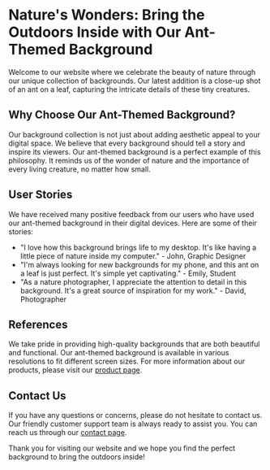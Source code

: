 <!--font:Lato-->

# Nature's Wonders: Bring the Outdoors Inside with Our Ant-Themed Background

Welcome to our website where we celebrate the beauty of nature through our unique collection of backgrounds. Our latest addition is a close-up shot of an ant on a leaf, capturing the intricate details of these tiny creatures.

## Why Choose Our Ant-Themed Background?

Our background collection is not just about adding aesthetic appeal to your digital space. We believe that every background should tell a story and inspire its viewers. Our ant-themed background is a perfect example of this philosophy. It reminds us of the wonder of nature and the importance of every living creature, no matter how small.

## User Stories

We have received many positive feedback from our users who have used our ant-themed background in their digital devices. Here are some of their stories:

- "I love how this background brings life to my desktop. It's like having a little piece of nature inside my computer." - John, Graphic Designer
- "I'm always looking for new backgrounds for my phone, and this ant on a leaf is just perfect. It's simple yet captivating." - Emily, Student
- "As a nature photographer, I appreciate the attention to detail in this background. It's a great source of inspiration for my work." - David, Photographer

## References

We take pride in providing high-quality backgrounds that are both beautiful and functional. Our ant-themed background is available in various resolutions to fit different screen sizes. For more information about our products, please visit our [product page](#products).

## Contact Us

If you have any questions or concerns, please do not hesitate to contact us. Our friendly customer support team is always ready to assist you. You can reach us through our [contact page](#contact).

Thank you for visiting our website and we hope you find the perfect background to bring the outdoors inside!

<!--

Write me content for website with wallpaper which alt text is:

"A close-up of an ant on a leaf"

The name/title of the page should not be 1:1 copy of the alt text but rather a real content of the website which is using this wallpaper.

- Use markdown format 
- Start with heading
- Heading should be short and concise
- The content should look like a real website 
- The website should not be about the wallpaper, wallpaper is just a related background
- Heading should be contain work "wallpaper" or "background"
- Include real sections like references, contact, user stories, etc. use things relevant to the page purpose.
- Feel free to use structure like headings, bullets, numbering, blockquotes, paragraphs, horizontal lines, etc.
- You can use formatting like bold or _italic_
- You can include UTF-8 emojis
- Links should be only #hash anchors (and you can refer to the document itself)
- Do not include images


---


# Discover the Wonder of Nature with our Ant-Themed Wallpaper

Welcome to our website where we celebrate the beauty of nature through our unique collection of wallpapers. Our latest addition is a close-up shot of an ant on a leaf, capturing the intricate details of these tiny creatures.

## Why Choose Our Ant-Themed Wallpaper?

Our wallpaper collection is not just about adding aesthetic appeal to your space. We believe that every wallpaper should tell a story and inspire its viewers. Our ant-themed wallpaper is a perfect example of this philosophy. It reminds us of the wonder of nature and the importance of every living creature, no matter how small.

## User Stories

We have received many positive feedback from our customers who have used our ant-themed wallpaper in their homes and offices. Here are some of their stories:

- "I love how this wallpaper brings life to my dull office space. It's a great conversation starter with clients too!" - Jane, Business Owner
- "My son is fascinated with ants, so I surprised him by putting this wallpaper in his room. He loves it and has been learning so much about ants since then." - Mark, Parent
- "I'm a nature lover, and this wallpaper is a perfect addition to my bedroom. It's like having a piece of the outdoors inside my home." - Sarah, Homeowner

## References

We take pride in providing high-quality wallpapers that are both beautiful and durable. Our ant-themed wallpaper is made from eco-friendly materials and printed using state-of-the-art technology. For more information about our products, please visit our [product page](#products).

## Contact Us

If you have any questions or concerns, please do not hesitate to contact us. Our friendly customer support team is always ready to assist you. You can reach us through our [contact page](#contact).

Thank you for visiting our website and we hope you find the perfect wallpaper for your space!


---


Heading should not include word "wallpaper". The website should not be about the wallpaper itself, wallpaper is just a related background, rewrite whole content.


---


# Nature's Wonders: Bring the Outdoors Inside with Our Ant-Themed Background

Welcome to our website where we celebrate the beauty of nature through our unique collection of backgrounds. Our latest addition is a close-up shot of an ant on a leaf, capturing the intricate details of these tiny creatures.

## Why Choose Our Ant-Themed Background?

Our background collection is not just about adding aesthetic appeal to your digital space. We believe that every background should tell a story and inspire its viewers. Our ant-themed background is a perfect example of this philosophy. It reminds us of the wonder of nature and the importance of every living creature, no matter how small.

## User Stories

We have received many positive feedback from our users who have used our ant-themed background in their digital devices. Here are some of their stories:

- "I love how this background brings life to my desktop. It's like having a little piece of nature inside my computer." - John, Graphic Designer
- "I'm always looking for new backgrounds for my phone, and this ant on a leaf is just perfect. It's simple yet captivating." - Emily, Student
- "As a nature photographer, I appreciate the attention to detail in this background. It's a great source of inspiration for my work." - David, Photographer

## References

We take pride in providing high-quality backgrounds that are both beautiful and functional. Our ant-themed background is available in various resolutions to fit different screen sizes. For more information about our products, please visit our [product page](#products).

## Contact Us

If you have any questions or concerns, please do not hesitate to contact us. Our friendly customer support team is always ready to assist you. You can reach us through our [contact page](#contact).

Thank you for visiting our website and we hope you find the perfect background to bring the outdoors inside!

-->
